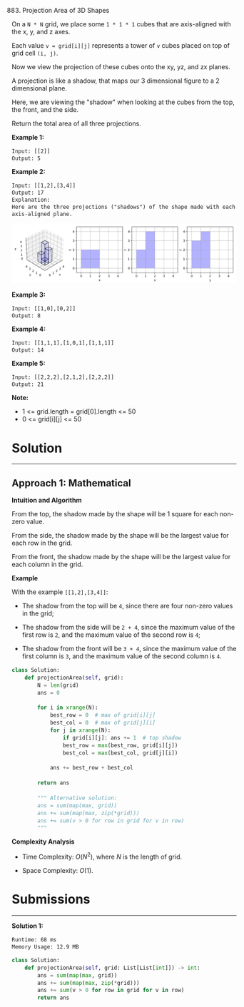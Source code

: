 883. Projection Area of 3D Shapes

On a `N * N` grid, we place some `1 * 1 * 1` cubes that are axis-aligned with the x, y, and z axes.

Each value `v = grid[i][j]` represents a tower of `v` cubes placed on top of grid cell `(i, j)`.

Now we view the projection of these cubes onto the xy, yz, and zx planes.

A projection is like a shadow, that maps our 3 dimensional figure to a 2 dimensional plane. 

Here, we are viewing the "shadow" when looking at the cubes from the top, the front, and the side.

Return the total area of all three projections.

**Example 1:**
```
Input: [[2]]
Output: 5
```

**Example 2:**
```
Input: [[1,2],[3,4]]
Output: 17
Explanation: 
Here are the three projections ("shadows") of the shape made with each axis-aligned plane.
```

![883_shadow.png](img/883_shadow.png)

**Example 3:**
```
Input: [[1,0],[0,2]]
Output: 8
```

**Example 4:**
```
Input: [[1,1,1],[1,0,1],[1,1,1]]
Output: 14
```

**Example 5:**
```
Input: [[2,2,2],[2,1,2],[2,2,2]]
Output: 21
```

**Note:**

* 1 <= grid.length = grid[0].length <= 50
* 0 <= grid[i][j] <= 50

# Solution
---
## Approach 1: Mathematical
**Intuition and Algorithm**

From the top, the shadow made by the shape will be 1 square for each non-zero value.

From the side, the shadow made by the shape will be the largest value for each row in the grid.

From the front, the shadow made by the shape will be the largest value for each column in the grid.

**Example**

With the example `[[1,2],[3,4]]`:

* The shadow from the top will be `4`, since there are four non-zero values in the grid;

* The shadow from the side will be `2 + 4`, since the maximum value of the first row is `2`, and the maximum value of the second row is `4`;

* The shadow from the front will be `3 + 4`, since the maximum value of the first column is `3`, and the maximum value of the second column is `4`.

```python
class Solution:
    def projectionArea(self, grid):
        N = len(grid)
        ans = 0

        for i in xrange(N):
            best_row = 0  # max of grid[i][j]
            best_col = 0  # max of grid[j][i]
            for j in xrange(N):
                if grid[i][j]: ans += 1  # top shadow
                best_row = max(best_row, grid[i][j])
                best_col = max(best_col, grid[j][i])

            ans += best_row + best_col

        return ans

        """ Alternative solution:
        ans = sum(map(max, grid))
        ans += sum(map(max, zip(*grid)))
        ans += sum(v > 0 for row in grid for v in row)
        """
```

**Complexity Analysis**

* Time Complexity: $O(N^2)$, where $N$ is the length of grid.

* Space Complexity: $O(1)$.

# Submissions
---
**Solution 1:**
```
Runtime: 68 ms
Memory Usage: 12.9 MB
```
```python
class Solution:
    def projectionArea(self, grid: List[List[int]]) -> int:
        ans = sum(map(max, grid))
        ans += sum(map(max, zip(*grid)))
        ans += sum(v > 0 for row in grid for v in row)
        return ans
```